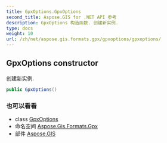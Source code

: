 ```yaml
---
title: GpxOptions.GpxOptions
second_title: Aspose.GIS for .NET API 参考
description: GpxOptions 构造函数. 创建新实例.
type: docs
weight: 10
url: /zh/net/aspose.gis.formats.gpx/gpxoptions/gpxoptions/
---
```

## GpxOptions constructor

创建新实例.

```csharp
public GpxOptions()
```

### 也可以看看

* class [GpxOptions](../)
* 命名空间 [Aspose.Gis.Formats.Gpx](../../gpxoptions/)
* 部件 [Aspose.GIS](../../../)


